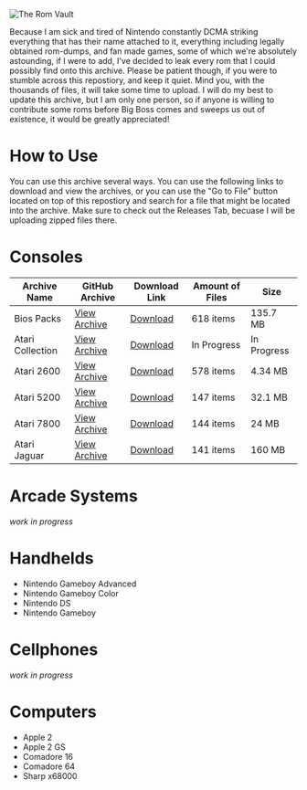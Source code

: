 ![The Rom Vault](https://github.com/TheArchyvist/the-rom-vault/blob/master/Assests%20and%20Notes/Pictures/roms%20vault%20resized.png)

Because I am sick and tired of Nintendo constantly DCMA striking everything that has their name attached to it, everything including legally obtained rom-dumps, and fan made games, some of which we're absolutely astounding, if I were to add, I've decided to leak every rom that I could possibly find onto this archive. Please be patient though, if you were to stumble across this repostiory, and keep it quiet. Mind you, with the thousands of files, it will take some time to upload. I will do my best to update this archive, but I am only one person, so if anyone is willing to contribute some roms before Big Boss comes and sweeps us out of existence, it would be greatly appreciated!

# How to Use
You can use this archive several ways. You can use the following links to download and view the archives, or you can use the "Go to File" button located on top of this repostiory and search for a file that might be located into the archive. Make sure to check out the Releases Tab, becuase I will be uploading zipped files there.

# Consoles
| Archive Name | GitHub Archive | Download Link | Amount of Files | Size |
|--------------------|--------------------|--------------------|--------------------|--------------------|
| Bios Packs         | [View Archive](https://github.com/TheArchyvist/the-rom-vault/tree/master/Consoles/Bios%20Packs) | [Download](https://github.com/TheArchyvist/the-rom-vault/releases/tag/bios) | 618 items | 135.7 MB |
| Atari Collection | [View Archive](https://github.com/TheArchyvist/the-rom-vault/tree/master/Consoles/Atari) | [Download](https://downgit.github.io/#/home?url=https://github.com/TheArchyvist/the-rom-vault/tree/master/Consoles/Atari) | In Progress | In Progress |
| Atari 2600 | [View Archive](https://github.com/TheArchyvist/the-rom-vault/tree/master/Consoles/Atari/Atari%202600) | [Download](https://github.com/TheArchyvist/the-rom-vault/releases/tag/Atari2600) | 578 items | 4.34 MB |
| Atari 5200 |  [View Archive](https://github.com/TheArchyvist/the-rom-vault/tree/master/Consoles/Atari/Atari%205200) | [Download](https://github.com/TheArchyvist/the-rom-vault/releases/tag/Atari5200) | 147 items | 32.1 MB |
| Atari 7800 |  [View Archive](https://github.com/TheArchyvist/the-rom-vault/tree/master/Consoles/Atari/Atari%207800) | [Download](https://github.com/TheArchyvist/the-rom-vault/releases/tag/Atari7800) | 144 items | 24 MB |
| Atari Jaguar |  [View Archive](https://github.com/TheArchyvist/the-rom-vault/tree/master/Consoles/Atari/Atari%20Jaguar) | [Download](https://github.com/TheArchyvist/the-rom-vault/releases/tag/AtariJaguar)| 141 items | 160 MB |


# Arcade Systems
_work in progress_

# Handhelds
* Nintendo Gameboy Advanced
* Nintendo Gameboy Color
* Nintendo DS
* Nintendo Gameboy

# Cellphones
_work in progress_

# Computers
* Apple 2
* Apple 2 GS
* Comadore 16
* Comadore 64
* Sharp x68000
